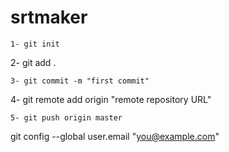 # srtmaker

```
1- git init
```
2- git add .
```
3- git commit -m "first commit"
```
4- git remote add origin "remote repository URL"
```
5- git push origin master
```
git config --global user.email "you@example.com"
```
